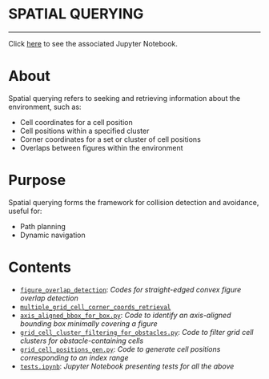 <h1>SPATIAL QUERYING</h1>

---

Click [here](./tests.ipynb) to see the associated Jupyter Notebook.

# About
Spatial querying refers to seeking and retrieving information about the environment, such as:

- Cell coordinates for a cell position
- Cell positions within a specified cluster
- Corner coordinates for a set or cluster of cell positions
- Overlaps between figures within the environment

# Purpose
Spatial querying forms the framework for collision detection and avoidance, useful for:

- Path planning
- Dynamic navigation

# Contents
- [`figure_overlap_detection`](./figure_overlap_detection/): *Codes for straight-edged convex figure overlap detection*
- [`multiple_grid_cell_corner_coords_retrieval`](./multiple_grid_cell_corner_coords_retrieval)
- [`axis_aligned_bbox_for_box.py`](./axis_aligned_bbox_for_box.py): *Code to identify an axis-aligned bounding box minimally covering a figure*
- [`grid_cell_cluster_filtering_for_obstacles.py`](./grid_cell_cluster_filtering_for_obstacles.py): *Code to filter grid cell clusters for obstacle-containing cells*
- [`grid_cell_positions_gen.py`](./grid_cell_positions_gen.py): *Code to generate cell positions corresponding to an index range*
- [`tests.ipynb`](./tests.ipynb): *Jupyter Notebook presenting tests for all the above*
